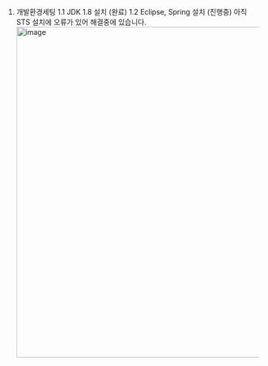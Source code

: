 
1. 개발환경세팅
  1.1 JDK 1.8 설치 (완료)
  1.2 Eclipse, Spring 설치 (진행중)
   아직 STS 설치에 오류가 있어 해결중에 있습니다.
   <img width="652" alt="image" src="https://github.com/hyunjin-h/backend-assignment/assets/87686021/4b440d9c-12ed-4aa5-80b3-9b59fe43dc46">
